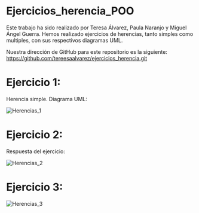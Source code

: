# Ejercicios_herencia_POO

Este trabajo ha sido realizado por Teresa Álvarez, Paula Naranjo y Miguel Ángel Guerra. Hemos realizado ejercicios de herencias, tanto simples como multiples, con sus respectivos diagramas UML.

Nuestra dirección de GitHub para este repositorio es la siguiente: https://github.com/tereesaalvarez/ejercicios_herencia.git

# Ejercicio 1: 
Herencia simple. Diagrama UML:

![Herencias_1](https://user-images.githubusercontent.com/100090620/159312235-d56fced3-02bd-46e7-944a-877e7dd1e653.PNG)



# Ejercicio 2:
Respuesta del ejercicio:

![Herencias_2](https://user-images.githubusercontent.com/100090620/159312560-d84049af-e678-4e0c-a0fe-959c94b8c80f.PNG)


# Ejercicio 3:


![Herencias_3](https://user-images.githubusercontent.com/100090620/159312608-78295d34-df70-46a7-8033-39e5639dc534.PNG)

